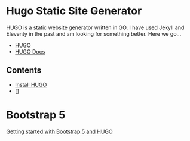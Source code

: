 # Hugo Static Site Generator

HUGO is a static website generator written in GO. I have used Jekyll and Eleventy in the past and am looking for something better. Here we go...

- [HUGO](https://gohugo.io/)
- [HUGO Docs](https://gohugo.io/documentation/)

## Contents

- [Install HUGO](./install-hugo.md)
- []


# Bootstrap 5

[Getting started with Bootstrap 5 and HUGO](https://www.youtube.com/watch?v=Vj5zy2q7O9U&t=1433s)


